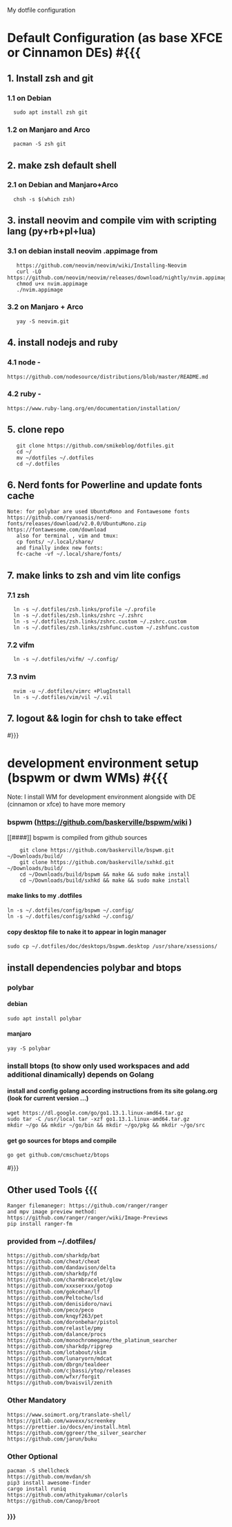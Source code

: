 My dotfile configuration
# Default Configuration (as base XFCE or Cinnamon DEs)   #{{{
##  1. Install zsh and git
### 1.1 on Debian
      sudo apt install zsh git
### 1.2 on Manjaro and Arco
      pacman -S zsh git
##  2.  make zsh default shell
### 2.1 on Debian and Manjaro+Arco
      chsh -s $(which zsh)
##  3.  install neovim and compile vim with scripting lang (py+rb+pl+lua)
### 3.1 on debian install neovim .appimage from
       https://github.com/neovim/neovim/wiki/Installing-Neovim
       curl -LO https://github.com/neovim/neovim/releases/download/nightly/nvim.appimage
       chmod u+x nvim.appimage
       ./nvim.appimage
### 3.2 on Manjaro + Arco
       yay -S neovim.git
##  4.  install nodejs and ruby
### 4.1 node -
	https://github.com/nodesource/distributions/blob/master/README.md
### 4.2 ruby -
	https://www.ruby-lang.org/en/documentation/installation/
##  5.  clone repo
       git clone https://github.com/smikeblog/dotfiles.git
       cd ~/
       mv ~/dotfiles ~/.dotfiles
       cd ~/.dotfiles
##  6.  Nerd fonts for Powerline and update fonts cache
	Note: for polybar are used UbuntuMono and Fontawesome fonts
	https://github.com/ryanoasis/nerd-fonts/releases/download/v2.0.0/UbuntuMono.zip
	https://fontawesome.com/download
       also for terminal , vim and tmux:
       cp fonts/ ~/.local/share/
       and finally index new fonts:
       fc-cache -vf ~/.local/share/fonts/
##  7.  make links to zsh and vim lite configs
### 7.1 zsh
	  ln -s ~/.dotfiles/zsh.links/profile ~/.profile
	  ln -s ~/.dotfiles/zsh.links/zshrc ~/.zshrc
	  ln -s ~/.dotfiles/zsh.links/zshrc.custom ~/.zshrc.custom
	  ln -s ~/.dotfiles/zsh.links/zshfunc.custom ~/.zshfunc.custom
### 7.2 vifm
	  ln -s ~/.dotfiles/vifm/ ~/.config/
### 7.3 nvim
	  nvim -u ~/.dotfiles/vimrc +PlugInstall
	  ln -s ~/.dotfiles/vim/vil ~/.vil
##  7.  logout && login for chsh to take effect
   #}}}

# development environment setup (bspwm or dwm WMs)  #{{{
Note: I install WM for development environment alongside with DE (cinnamon or xfce) to have more memory
### bspwm (https://github.com/baskerville/bspwm/wiki )
[[####]] bspwm is compiled from github sources
```
	git clone https://github.com/baskerville/bspwm.git ~/Downloads/build/
	git clone https://github.com/baskerville/sxhkd.git ~/Downloads/build/
	cd ~/Downloads/build/bspwm && make && sudo make install
	cd ~/Downloads/build/sxhkd && make && sudo make install
```
#### make links to my .dotfiles
	ln -s ~/.dotfiles/config/bspwm ~/.config/
	ln -s ~/.dotfiles/config/sxhkd ~/.config/
#### copy desktop file to nake it to appear in login manager
	sudo cp ~/.dotfiles/doc/desktops/bspwm.desktop /usr/share/xsessions/


## install dependencies polybar and btops
### polybar
#### debian
	sudo apt install polybar

#### manjaro
	yay -S polybar

### install btops (to show only used workspaces and add additional dinamically) depends on Golang
#### install and config golang according instructions from its site golang.org (look for current version ...)
	wget https://dl.google.com/go/go1.13.1.linux-amd64.tar.gz
	sudo tar -C /usr/local tar -xzf go1.13.1.linux-amd64.tar.gz
	mkdir ~/go && mkdir ~/go/bin && mkdir ~/go/pkg && mkdir ~/go/src
#### get go sources for btops and compile
	go get github.com/cmschuetz/btops

   #}}}

## Other used Tools                                        {{{
    Ranger filemaneger: https://github.com/ranger/ranger
    and mpv image preview method: https://github.com/ranger/ranger/wiki/Image-Previews
	pip install ranger-fm

### provided from ~/.dotfiles/
	https://github.com/sharkdp/bat
	https://github.com/cheat/cheat
	https://github.com/dandavison/delta
	https://github.com/sharkdp/fd
	https://github.com/charmbracelet/glow
	https://github.com/xxxserxxx/gotop
	https://github.com/gokcehan/lf
	https://github.com/Peltoche/lsd
	https://github.com/denisidoro/navi
	https://github.com/peco/peco
	https://github.com/knqyf263/pet
	https://github.com/doronbehar/pistol
	https://github.com/relastle/pmy
	https://github.com/dalance/procs
	https://github.com/monochromegane/the_platinum_searcher
	https://github.com/sharkdp/ripgrep
	https://github.com/lotabout/skim
	https://github.com/lunaryorn/mdcat
	https://github.com/dbrgn/tealdeer
	https://github.com/cjbassi/ytop/releases
	https://github.com/wfxr/forgit
	https://github.com/bvaisvil/zenith

### Other Mandatory
	https://www.soimort.org/translate-shell/
	https://gitlab.com/wavexx/screenkey
	https://prettier.io/docs/en/install.html
	https://github.com/ggreer/the_silver_searcher
	https://github.com/jarun/buku

### Other Optional
	pacman -S shellcheck
	https://github.com/mvdan/sh
	pip3 install awesome-finder
	cargo install runiq
	https://github.com/athityakumar/colorls
	https://github.com/Canop/broot
#### }}}
